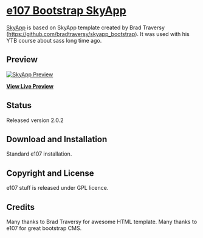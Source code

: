 # [e107 Bootstrap SkyApp](https://www.e107sk.com/)

[SkyApp](https://www.e107sk.com/) is based on SkyApp template created by Brad Traversy (https://github.com/bradtraversy/skyapp_bootstrap). It was used with his YTB course about sass long time ago.  


## Preview

[![SkyApp Preview](https://www.e107sk.com/media/img/800x0/2021-01/skyapp_preview.png)](https://www.e107sk.com/bootstrap/skyapp/)

**[View Live Preview](https://www.e107sk.com/bootstrap/skyapp/)**

## Status

Released version 2.0.2

## Download and Installation

Standard e107 installation.

## Copyright and License

e107 stuff is released under GPL licence.

## Credits

Many thanks to Brad Traversy for awesome HTML template. Many thanks to e107 for great bootstrap CMS.


